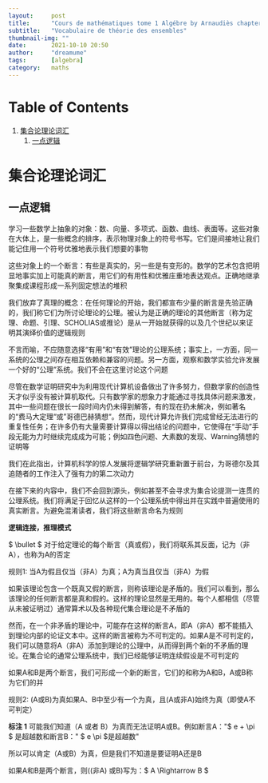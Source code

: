 ```yaml
---
layout:     post
title:      "Cours de mathématiques tome 1 Algébre by Arnaudiès chapter 1"
subtitle:   "Vocabulaire de théorie des ensembles"
thumbnail-img: ""
date:       2021-10-10 20:50
author:     "dreamume"
tags: 		[algebra]
category:   maths
---
```

<head>
    <script src="https://cdn.mathjax.org/mathjax/latest/MathJax.js?config=TeX-AMS-MML_HTMLorMML" type="text/javascript"></script>
    <script type="text/x-mathjax-config">
        MathJax.Hub.Config({
            tex2jax: {
            skipTags: ['script', 'noscript', 'style', 'textarea', 'pre'],
            inlineMath: [['$','$']]
            }
        });
    </script>
</head>

# Table of Contents

1.  [集合论理论词汇](#org29f2b13)
    1.  [一点逻辑](#org9ff679d)


<a id="org29f2b13"></a>

# 集合论理论词汇


<a id="org9ff679d"></a>

## 一点逻辑

学习一些数学上抽象的对象：数、向量、多项式、函数、曲线、表面等。这些对象在大体上，是一些概念的排序，表示物理对象上的符号书写。它们是间接地让我们能记住用一个符号优雅地表示我们想要的事物

这些对象上的一个断言：有些是真实的，另一些是有变形的。数学的艺术包含把明显地事实加上可能真的断言，用它们的有用性和优雅庄重地表达观点。正确地继承聚集成课程形成一系列固定想法的堆积

我们放弃了真理的概念：在任何理论的开始，我们都宣布少量的断言是先验正确的，我们称它们为所讨论理论的公理。被认为是正确的理论的其他断言（称为定理、命题、引理、SCHOLIAS或推论）是从一开始就获得的以及几个世纪以来证明其演绎价值的逻辑规则

不言而喻，不应随意选择“有用”和“有效”理论的公理系统；事实上，一方面，同一系统的公理之间存在相互依赖和兼容的问题。另一方面，观察和数学实验允许发展一个好的“公理”系统。我们不会在这里讨论这个问题

尽管在数学证明研究中为利用现代计算机设备做出了许多努力，但数学家的创造性天才似乎没有被计算机取代。只有数学家的想象力才能通过寻找具体问题来激发，其中一些问题在很长一段时间内仍未得到解答，有的现在扔未解决，例如著名的“费马大定理“或”哥德巴赫猜想“。然而，现代计算允许我们完成曾经无法进行的重复性任务；在许多仍有大量需要计算得以得出结论的问题中，它使得在“手动”手段无能为力时继续完成成为可能；例如四色问题、大素数的发现、Warning猜想的证明等

我们在此指出，计算机科学的惊人发展将逻辑学研究重新置于前台，为哥德尔及其追随者的工作注入了强有力的第二次动力

在接下来的内容中，我们不会回到源头，例如甚至不会寻求为集合论提测一连贯的公理系统。我们将满足于回忆从这样的一个公理系统中得出并在实践中普遍使用的真实断言。为避免混淆读者，我们将这些断言命名为规则

**逻辑连接，推理模式**

$ \\bullet $ 对于给定理论的每个断言（真或假），我们将联系其反面，记为（非A），也称为A的否定

规则1: 当A为假且仅当（非A）为真；A为真当且仅当（非A）为假

如果该理论包含一个既真又假的断言，则称该理论是矛盾的。我们可以看到，那么该理论的任何断言都是真和假的。这样的理论显然是无用的。每个人都相信（尽管从未被证明过）通常算术以及各种现代集合理论是不矛盾的

然而，在一个非矛盾的理论中，可能存在这样的断言A，即A（非A）都不能插入到理论内部的论证文本中。这样的断言被称为不可判定的。如果A是不可判定的，我们可以随意将A（非A）添加到理论的公理中，从而得到两个新的不矛盾的理论。在集合论的通常公理系统中，我们已经能够证明连续假设是不可判定的

如果A和B是两个断言，我们可形成一个新的断言，它们的和称为A和B，A或B称为它们的并

规则2: (A或B)为真如果A、B中至少有一个为真，且(A或非A)始终为真（即使A不可判定）

**标注 1** 可能我们知道（A 或者 B）为真而无法证明A或B。例如断言A："$ e + \\pi $ 是超越数和断言B：" $ e \\pi $是超越数"

所以可以肯定（A或B）为真，但是我们不知道是要证明A还是B

如果A和B是两个断言，则((非A) 或B)写为：$ A \\Rightarrow B $
